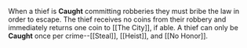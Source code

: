 When a thief is **Caught** committing robberies they must bribe the law in order to escape. The thief receives no coins from their robbery and immediately returns one coin to [[The City]], if able. A thief can only be **Caught** once per crime--[[Steal]], [[Heist]], and [[No Honor]].